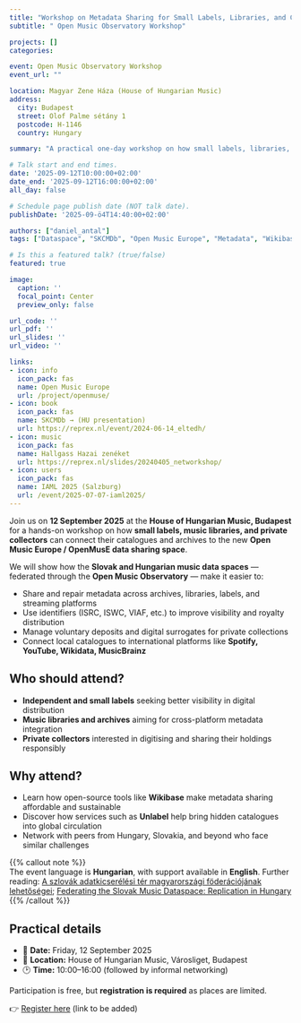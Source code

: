 ```yaml
---
title: "Workshop on Metadata Sharing for Small Labels, Libraries, and Collectors"
subtitle: " Open Music Observatory Workshop"

projects: []
categories:

event: Open Music Observatory Workshop
event_url: ""

location: Magyar Zene Háza (House of Hungarian Music)
address:
  city: Budapest
  street: Olof Palme sétány 1
  postcode: H-1146
  country: Hungary

summary: "A practical one-day workshop on how small labels, libraries, and private collectors can benefit from the new Open Music Europe / OpenMusE data sharing infrastructure, with a focus on the Slovak and Hungarian music data spaces."

# Talk start and end times.
date: '2025-09-12T10:00:00+02:00'
date_end: '2025-09-12T16:00:00+02:00'
all_day: false

# Schedule page publish date (NOT talk date).
publishDate: '2025-09-ö4T14:40:00+02:00'

authors: ["daniel_antal"]
tags: ["Dataspace", "SKCMDb", "Open Music Europe", "Metadata", "Wikibase", "IAML"]

# Is this a featured talk? (true/false)
featured: true

image:
  caption: ''
  focal_point: Center
  preview_only: false

url_code: ''
url_pdf: ''
url_slides: ''
url_video: ''

links:
- icon: info
  icon_pack: fas
  name: Open Music Europe
  url: /project/openmuse/
- icon: book
  icon_pack: fas
  name: SKCMDb → (HU presentation)
  url: https://reprex.nl/event/2024-06-14_eltedh/
- icon: music
  icon_pack: fas
  name: Hallgass Hazai zenéket
  url: https://reprex.nl/slides/20240405_networkshop/
- icon: users
  icon_pack: fas
  name: IAML 2025 (Salzburg)
  url: /event/2025-07-07-iaml2025/
---
```


Join us on **12 September 2025** at the **House of Hungarian Music, Budapest** for a hands-on workshop on how **small labels, music libraries, and private collectors** can connect their catalogues and archives to the new **Open Music Europe / OpenMusE data sharing space**.

We will show how the **Slovak and Hungarian music data spaces** — federated through the **Open Music Observatory** — make it easier to:

- Share and repair metadata across archives, libraries, labels, and streaming platforms  
- Use identifiers (ISRC, ISWC, VIAF, etc.) to improve visibility and royalty distribution  
- Manage voluntary deposits and digital surrogates for private collections  
- Connect local catalogues to international platforms like **Spotify, YouTube, Wikidata, MusicBrainz**  

## Who should attend?
- **Independent and small labels** seeking better visibility in digital distribution  
- **Music libraries and archives** aiming for cross-platform metadata integration  
- **Private collectors** interested in digitising and sharing their holdings responsibly  

## Why attend?
- Learn how open-source tools like **Wikibase** make metadata sharing affordable and sustainable  
- Discover how services such as **Unlabel** help bring hidden catalogues into global circulation  
- Network with peers from Hungary, Slovakia, and beyond who face similar challenges  

{{% callout note %}}  
The event language is **Hungarian**, with support available in **English**.  Further reading:
[A szlovák adatkicserélési tér magyarországi föderációjának lehetőségei](https://zenodo.org/records/14640180);
[Federating the Slovak Music Dataspace: Replication in Hungary](https://reprex.nl/event/2024-06-14_eltedh/)
{{% /callout %}}

## Practical details
- 📅 **Date:** Friday, 12 September 2025  
- 📍 **Location:** House of Hungarian Music, Városliget, Budapest  
- 🕑 **Time:** 10:00–16:00 (followed by informal networking)  

Participation is free, but **registration is required** as places are limited.  

👉 [Register here](#) (link to be added)  
